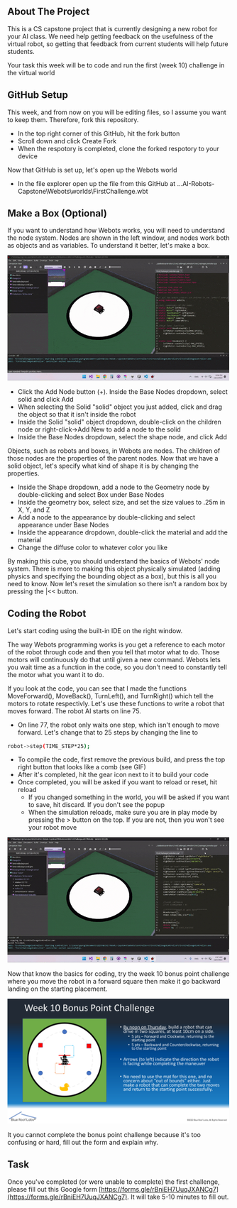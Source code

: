 ## About The Project
This is a CS capstone project that is currently designing a new robot for your AI class. We need help getting feedback on the usefulness of the virtual robot, so getting that feedback from current students will help future students.

Your task this week will be to code and run the first (week 10) challenge in the virtual world

## GitHub Setup

This week, and from now on you will be editing files, so I assume you want to keep them. Therefore, fork this repository.

* In the top right corner of this GitHub, hit the fork button
* Scroll down and click Create Fork
* When the respotory is completed, clone the forked respotory to your device

Now that GitHub is set up, let's open up the Webots world

* In the file explorer open up the file from this GitHub at ...AI-Robots-Capstone\Webots\worlds\FirstChallenge.wbt

## Make a Box (Optional)

If you want to understand how Webots works, you will need to understand the node system. Nodes are shown in the left window, and nodes work both as objects and as variables. To understand it better, let's make a box.

<img src="Images\Example1.gif" width = "500" >

* Click the Add Node button (+). Inside the Base Nodes dropdown, select solid and click Add
* When selecting the Solid "solid" object you just added, click and drag the object so that it isn't inside the robot
* Inside the Solid "solid" object dropdown, double-click on the children node or right-click->Add New to add a node to the solid
* Inside the Base Nodes dropdown, select the shape node, and click Add

Objects, such as robots and boxes, in Webots are nodes. The children of those nodes are the properties of the parent nodes. Now that we have a solid object, let's specify what kind of shape it is by changing the properties.

* Inside the Shape dropdown, add a node to the Geometry node by double-clicking and select Box under Base Nodes
* Inside the geometry box, select size, and set the size values to .25m in X, Y, and Z
* Add a node to the appearance by double-clicking and select appearance under Base Nodes
* Inside the appearance dropdown, double-click the material and add the material
* Change the diffuse color to whatever color you like

By making this cube, you should understand the basics of Webots' node system. There is more to making this object physically simulated (adding physics and specifying the bounding object as a box), but this is all you need to know. Now let's reset the simulation so there isn't a random box by pressing the |<< button.

## Coding the Robot

Let's start coding using the built-in IDE on the right window.

The way Webots programming works is you get a reference to each motor of the robot through code and then you tell that motor what to do. Those motors will continuously do that until given a new command. Webots lets you wait time as a function in the code, so you don't need to constantly tell the motor what you want it to do.

If you look at the code, you can see that I made the functions MoveForward(), MoveBack(), TurnLeft(), and TurnRight() which tell the motors to rotate respectivly. Let's use these functions to write a robot that moves forward. The robot AI starts on line 75.

* On line 77, the robot only waits one step, which isn't enough to move forward. Let's change that to 25 steps by changing the line to
```sh
robot->step(TIME_STEP*25);
```
* To compile the code, first remove the previous build, and press the top right button that looks like a comb (see GIF)
* After it's completed, hit the gear icon next to it to build your code
* Once completed, you will be asked if you want to reload or reset, hit reload
  * If you changed something in the world, you will be asked if you want to save, hit discard. If you don't see the popup
  * When the simulation reloads, make sure you are in play mode by pressing the > button on the top. If you are not, then you won't see your robot move

<img src="Images/Example2.gif" width = "500" >

Now that know the basics for coding, try the week 10 bonus point challenge where you move the robot in a forward square then make it go backward landing on the starting placement.

<img src="Images/Challenge1.png" width = "500" >

It you cannot complete the bonus point challenge because it's too confusing or hard, fill out the form and explain why.

## Task

Once you've completed (or were unable to complete) the first challenge, please fill out this Google form [https://forms.gle/rBniEH7UuqJXANCg7](https://forms.gle/rBniEH7UuqJXANCg7). It will take 5-10 minutes to fill out. 
